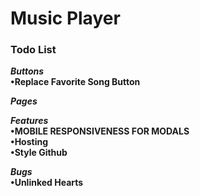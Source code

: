 # Music Player

### Todo List
***Buttons***  <br />
**•Replace Favorite Song Button**<br />

***Pages***<br />

***Features***<br />
**•MOBILE RESPONSIVENESS FOR MODALS**<br />
**•Hosting**<br />
**•Style Github**<br />

***Bugs***<br />
**•Unlinked Hearts**<br />